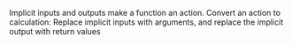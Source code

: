 Implicit inputs and outputs make a function an action.
Convert an action to calculation: Replace implicit inputs with arguments, and replace the implicit output with return values